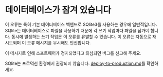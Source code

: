 # 데이터베이스가 잠겨 있습니다

이 오류는 특히 기본 데이터베이스 백엔드로 SQlite3를 사용하는 경우에 일반적입니다. SQlite는 데이터베이스로 파일을 사용하기 때문에 각 쓰기 작업마다 파일을 잠가야 합니다. 동시에 발생하는 쓰기 작업은 이 오류를 유발할 수 있습니다. 이 오류는 자동으로 재시도되며 이 오류 메시지를 무시해도 안전합니다.

이 메시지로 인해 소프트웨어가 정지되었다고 의심되면 버그를 신고해 주세요.

SQlite는 프로덕션 환경에서 권장되지 않습니다. [deploy-to-production.md](../installation/deploy-to-production.md)를 확인하세요.